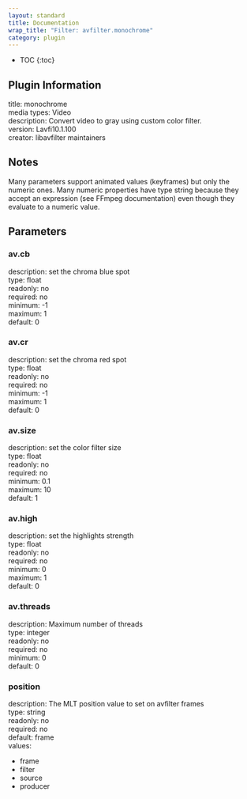```yaml
---
layout: standard
title: Documentation
wrap_title: "Filter: avfilter.monochrome"
category: plugin
---
```

* TOC
{:toc}

## Plugin Information

title: monochrome  
media types:
Video  
description: Convert video to gray using custom color filter.  
version: Lavfi10.1.100  
creator: libavfilter maintainers  

## Notes

Many parameters support animated values (keyframes) but only the numeric ones. Many numeric properties have type string because they accept an expression (see FFmpeg documentation) even though they evaluate to a numeric value.

## Parameters

### av.cb

  
description:
set the chroma blue spot  
type: float  
readonly: no  
required: no  
minimum: -1  
maximum: 1  
default: 0  

### av.cr

  
description:
set the chroma red spot  
type: float  
readonly: no  
required: no  
minimum: -1  
maximum: 1  
default: 0  

### av.size

  
description:
set the color filter size  
type: float  
readonly: no  
required: no  
minimum: 0.1  
maximum: 10  
default: 1  

### av.high

  
description:
set the highlights strength  
type: float  
readonly: no  
required: no  
minimum: 0  
maximum: 1  
default: 0  

### av.threads

  
description:
Maximum number of threads  
type: integer  
readonly: no  
required: no  
minimum: 0  
default: 0  

### position

  
description:
The MLT position value to set on avfilter frames  
type: string  
readonly: no  
required: no  
default: frame  
values:  

* frame
* filter
* source
* producer


